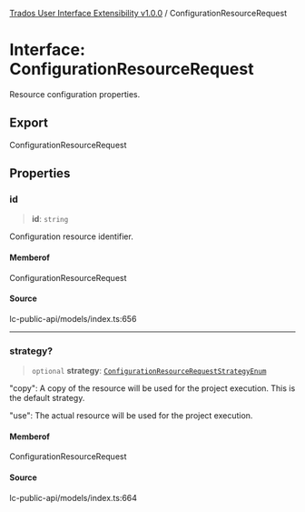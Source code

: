 [Trados User Interface Extensibility v1.0.0](../wiki/globals) / ConfigurationResourceRequest

# Interface: ConfigurationResourceRequest

Resource configuration properties.

## Export

ConfigurationResourceRequest

## Properties

### id

> **id**: `string`

Configuration resource identifier.

#### Memberof

ConfigurationResourceRequest

#### Source

lc-public-api/models/index.ts:656

***

### strategy?

> `optional` **strategy**: [`ConfigurationResourceRequestStrategyEnum`](../wiki/Type.ConfigurationResourceRequestStrategyEnum)

"copy": A copy of the resource will be used for the project execution. This is the default strategy.

"use": The actual resource will be used for the project execution.

#### Memberof

ConfigurationResourceRequest

#### Source

lc-public-api/models/index.ts:664
